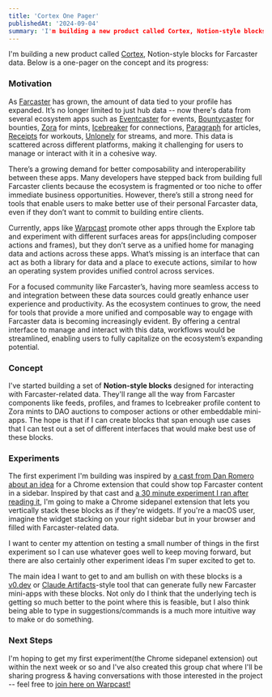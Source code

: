 ```yaml
---
title: 'Cortex One Pager'
publishedAt: '2024-09-04'
summary: 'I'm building a new product called Cortex, Notion-style blocks for Farcaster data. Below is a one-pager on the concept and its progress.'
---
```


I'm building a new product called [Cortex](https://withcortex.com), Notion-style blocks for Farcaster data. Below is a one-pager on the concept and its progress:

### Motivation
As [Farcaster](https://farcaster.xyz) has grown, the amount of data tied to your profile has expanded. It’s no longer limited to just hub data -- now there's data from several ecosystem apps such as [Eventcaster](https://events.xyz) for events, [Bountycaster](https://bountycaster.xyz) for bounties, [Zora](https://zora.co) for mints, [Icebreaker](https://icebreaker.xyz) for connections, [Paragraph](https://paragraph.xyz) for articles, [Receipts](https://receipts.xyz) for workouts, [Unlonely](https://unlonely.app) for streams, and more. This data is scattered across different platforms, making it challenging for users to manage or interact with it in a cohesive way.

There’s a growing demand for better composability and interoperability between these apps. Many developers have stepped back from building full Farcaster clients because the ecosystem is fragmented or too niche to offer immediate business opportunities. However, there’s still a strong need for tools that enable users to make better use of their personal Farcaster data, even if they don’t want to commit to building entire clients.

Currently, apps like [Warpcast](https://warpcast.com) promote other apps through the Explore tab and experiment with different surfaces areas for apps(including composer actions and frames), but they don’t serve as a unified home for managing data and actions across these apps. What’s missing is an interface that can act as both a library for data and a place to execute actions, similar to how an operating system provides unified control across services.

For a focused community like Farcaster’s, having more seamless access to and integration between these data sources could greatly enhance user experience and productivity. As the ecosystem continues to grow, the need for tools that provide a more unified and composable way to engage with Farcaster data is becoming increasingly evident. By offering a central interface to manage and interact with this data, workflows would be streamlined, enabling users to fully capitalize on the ecosystem’s expanding potential.

### Concept
I've started building a set of **Notion-style blocks** designed for interacting with Farcaster-related data. They'll range all the way from Farcaster components like feeds, profiles, and frames to Icebreaker profile content to Zora mints to DAO auctions to composer actions or other embeddable mini-apps. The hope is that if I can create blocks that span enough use cases that I can test out a set of different interfaces that would make best use of these blocks. 

### Experiments
The first experiment I'm building was inspired by [a cast from Dan Romero about an idea](https://warpcast.com/dwr.eth/0xc05b0d94) for a Chrome extension that could show top Farcaster content in a sidebar. Inspired by that cast and [a 30 minute experiment I ran after reading it](https://warpcast.com/dylsteck.eth/0xa5290dba), I'm going to make a Chrome sidepanel extension that lets you vertically stack these blocks as if they're widgets. If you're a macOS user, imagine the widget stacking on your right sidebar but in your browser and filled with Farcaster-related data.

I want to center my attention on testing a small number of things in the first experiment so I can use whatever goes well to keep moving forward, but there are also certainly other experiment ideas I'm super excited to get to.

The main idea I want to get to and am bullish on with these blocks is a [v0.dev](https://v0.dev) or [Claude Artifacts](https://claude.ai)-style tool that can generate fully new Farcaster mini-apps with these blocks. Not only do I think that the underlying tech is getting so much better to the point where this is feasible, but I also think being able to type in suggestions/commands is a much more intuitive way to make or do something. 

### Next Steps

I'm hoping to get my first experiment(the Chrome sidepanel extension) out within the next week or so and I've also created this group chat where I'll be sharing progress & having conversations with those interested in the project -- feel free to [join here on Warpcast!](https://warpcast.com/~/group/CZHFhJi6dSfW8mw2PKi1RQ)